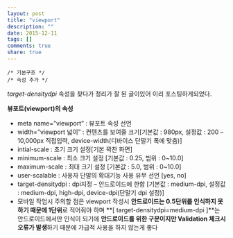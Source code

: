 ```yaml
---
layout: post
title: "viewport"
description: ""
date: 2015-12-11
tags: []
comments: true
share: true
---
```



    /* 기본구조 */
    /* 속성 추가 */

  

  
  
_target-densitydpi_ 속성을 찾다가 정리가 잘 된 글이있어 이리 포스팅하게되었다.

  
**뷰포트(viewport)의 속성**

  * meta name=”viewport” : 뷰포트 속성 선언
  * width=”viewport 넓이” : 컨텐츠를 보여줄 크기[기본값 : 980px, 설정값 : 200 – 10,000px 직접입력, device-width(디바이스 단말기 폭에 맞춤)]
  * intial-scale : 초기 크기 설정[기본 꽉찬 화면]
  * minimum-scale : 최소 크기 설정 [기본값 : 0.25, 범위 : 0~10.0]
  * maximum-scale : 최대 크기 설정 [기본값 : 5.0, 범위 : 0~10.0]
  * user-scalable : 사용자 단말의 확대기능 사용 유무 선언 [yes, no]
  * target-densitydpi : dpi지정 – 안드로이드에 한함 [기본값 : medium-dpi, 설정값 : medium-dpi, high-dpi, device-dpi(단말기 dpi 설정)]
  * 모바일 작업시 주의할 점은 viewport 작성시 **안드로이드는 0.5단위를 인식하지 못하기 때문에 1단위**로 적어줘야 하며 **[ target-densitydpi=medium-dpi ]**는 안드로이드에서만 인식이 되기에 **안드로이드를 위한 구문이지만 Validation 체크시 오류가 발생**하기 때문에 가급적 사용을 하지 않는게 좋다

  

